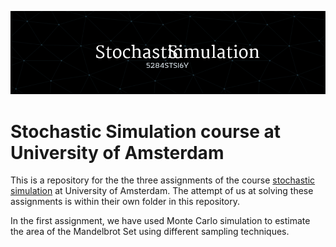 ![Header](./header.png)
# Stochastic Simulation course at University of Amsterdam

This is a repository for the the three assignments of the course [stochastic simulation](https://studiegids.uva.nl/xmlpages/page/2024-2025/zoek-vak/vak/11877) at University of Amsterdam.
The attempt of us at solving these assignments is within their own folder in this repository.

In the first assignment, we have used Monte Carlo simulation to estimate the area of the Mandelbrot Set using different sampling techniques.
